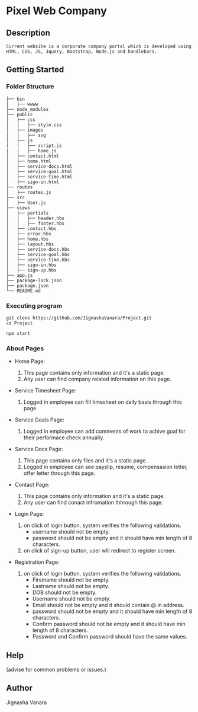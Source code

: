 # Pixel Web Company

## Description
    Current website is a corporate company portal which is developed using HTML, CSS, JS, Jquery, Bootstrap, Node.js and handlebars.

## Getting Started

### Folder Structure
    ├── bin
    │   ├── wwww
    ├── node_modules
    ├── public
    │   ├── css
    │   │   ├── style.css
    │   ├── images
    |   |   ├── svg
    │   ├── js
    |   |   ├── script.js
    |   |   ├── home.js
    │   ├── contact.html
    │   ├── home.html
    │   ├── service-docs.html
    │   ├── service-goal.html
    │   ├── service-time.html
    │   ├── sign-in.html
    ├── routes
    │   ├── routes.js
    ├── src
    │   ├── User.js
    ├── views
    │   ├── partials
    │   │   ├── header.hbs
    │   │   ├── footer.hbs
    │   ├── contact.hbs
    │   ├── error.hbs
    │   ├── home.hbs
    │   ├── layout.hbs
    │   ├── service-docs.hbs
    │   ├── service-goal.hbs
    │   ├── service-time.hbs
    │   ├── sign-in.hbs
    │   ├── sign-up.hbs
    ├── app.js
    ├── package-lock.json 
    ├── package.json
    └── README.md
     
### Executing program

    git clone https://github.com/JignashaVanara/Project.git
    cd Project
    
    npm start

### About Pages 

* Home Page:
    1. This page contains only information and it's a static page.
    2. Any user can find company related information on this page.

* Service Timesheet Page:
    1. Logged in employee can fill timesheet on daily basis through this page.

* Service Goals Page:
    1. Logged in employee can add comments of work to achive goal for their performace check annually.

* Service Docs Page:
    1. This page contains only files and it's a static page.
    2. Logged in employee can see payslip, resume, compensasion letter, offer letter through this page.

* Contact Page:
    1. This page contains only information and it's a static page.
    2. Any user can find conact infromation thhrough this page.

* Login Page:
    1. on click of login button, system verifies the following validations.
        - username should not be empty.
        - password should not be empty and it should have min length of 8 characters.
    2. on click of sign-up button, user will redirect to register screen.

* Registration Page:
    1. on click of login button, system verifies the following validations.
        - Firstname should not be empty.
        - Lastname should not be empty.
        - DOB should not be empty.
        - Username should not be empty.
        - Email should not be empty and it should contain @ in address.
        - password should not be empty and it should have min length of 8 characters.
        - Confirm password should not be empty and it should have min length of 8 characters.
        - Password and Confirm password should have the same values.

## Help
(advise for common problems or issues.)

## Author
Jignasha Vanara
